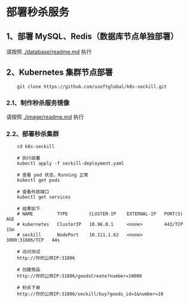 # 部署秒杀服务


## 1、部署 MySQL、Redis（数据库节点单独部署）

请按照 [./database/readme.md](database/readme.md) 执行

## 2、Kubernetes 集群节点部署

```
    git clone https://github.com/usoftglobal/k8s-seckill.git
```

### 2.1、制作秒杀服务镜像

请按照 [./image/readme.md](image/readme.md) 执行

### 2.2、部署秒杀集群

```
    cd k8s-seckill

    # 执行部署
    kubectl apply -f seckill-deployment.yaml

    # 查看 pod 状态，Running 正常
    kubectl get pods

    # 查看外部端口
    kubectl get services

    # 结果如下
    # NAME         TYPE        CLUSTER-IP    EXTERNAL-IP   PORT(S)          AGE
    # kubernetes   ClusterIP   10.96.0.1     <none>        443/TCP          15m
    # seckill      NodePort    10.111.1.62   <none>        3000:31806/TCP   44s
    
    # 访问测试
    http://你的公网IP:31806

    # 创建商品
    http://你的公网IP:31806/goodsCreate?number=10000

    # 秒杀下单
    http://你的公网IP:31806/seckill/buy?goods_id=1&number=10
```